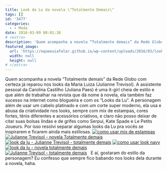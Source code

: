 ```yaml
---
title: Look da Lu da novela \"Totalmente Demais\"
tags: []
id: '3477'
categories:
  - - Moda
date: 2016-03-09 08:01:38
# <extra>
description: 'Quem acompanha a novela “Totalmente demais” da Rede Globo com certeza já reparou nos looks da Maria Luiza (Julianne Trevisol). A assistente pessoal da Carolina Castilho (Juliana Paes) é uma it-girl cheia de estilo e que além de trabalhar na revista que dá nome à novela, ela também faz sucesso na internet como blogueira e com os “Looks da Lu”. A personagem além de usar um cabelo platinado e com um corte super moderno, ela usa e abusa da criatividade nos looks, sempre com mix de estampas, cores fortes, tênis diferentes e acessórios criativos, e claro não posso deixar de citar suas bolsas lindas e de grifes como Serpui, Kate Spade e Le Petits Joueurs. Por isso resolvi separar algumas looks da Lu pra vocês se inspirarem e ficarem ainda mais estilosas. &nbsp; E aí, gostaram do estilo da personagem? &hellip;'
featured_image: 
  url: 'https://oqueeuiafalar.github.io/wp-content/uploads/2016/03/look-da-lu-mix-de-estampas-720x1024.jpg'
  width: null
  height: null
# </extra>
---
```


Quem acompanha a novela “Totalmente demais” da Rede Globo com certeza já reparou nos looks da Maria Luiza (Julianne Trevisol). A assistente pessoal da Carolina Castilho (Juliana Paes) é uma it-girl cheia de estilo e que além de trabalhar na revista que dá nome à novela, ela também faz sucesso na internet como blogueira e com os “Looks da Lu”. A personagem além de usar um cabelo platinado e com um corte super moderno, ela usa e abusa da criatividade nos looks, sempre com mix de estampas, cores fortes, tênis diferentes e acessórios criativos, e claro não posso deixar de citar suas bolsas lindas e de grifes como Serpui, Kate Spade e Le Petits Joueurs. Por isso resolvi separar algumas looks da Lu pra vocês se inspirarem e ficarem ainda mais estilosas. [![como usar mix de estampas ](/wp-content/uploads/2016/03/look-da-lu-mix-de-estampas-720x1024.jpg)](/wp-content/uploads/2016/03/look-da-lu-mix-de-estampas.jpg) [![Julianne Trevisol - novela Totalmente demais ](/wp-content/uploads/2016/03/Julianne-Trevisol-look-da-lu-totalmente-demais-680x1024.jpg)](/wp-content/uploads/2016/03/Julianne-Trevisol-look-da-lu-totalmente-demais.jpg) [![look da lu - Julianne Trevisol - totalmente demais ](/wp-content/uploads/2016/03/Look-da-Lu-Julianne-Trevisol.jpg)](/wp-content/uploads/2016/03/Look-da-Lu-Julianne-Trevisol.jpg) [![como usar look navy ](/wp-content/uploads/2016/03/look-navy-Julianne-Trevisol.jpg)](/wp-content/uploads/2016/03/look-navy-Julianne-Trevisol.jpg) [![look da lu - novela totalmente demais](/wp-content/uploads/2016/03/Julianne-Trevisol-Totalmente-Demais.jpg)](/wp-content/uploads/2016/03/Julianne-Trevisol-Totalmente-Demais.jpg) [![Julianne Trevisol - totalmente demais ](/wp-content/uploads/2016/03/personagem-Maria-Luiza-Totalmente-demais-683x1024.jpg)](/wp-content/uploads/2016/03/personagem-Maria-Luiza-Totalmente-demais.jpg)   E aí, gostaram do estilo da personagem? Eu confesso que sempre fico babando nos looks dela durante a novela, haha.
